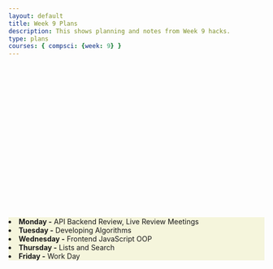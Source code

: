 ```yaml
---
layout: default
title: Week 9 Plans
description: This shows planning and notes from Week 9 hacks.
type: plans
courses: { compsci: {week: 9} }
---
```


<html>
   <head>
   </head>

   <body>
      <div style = "position:relative; left:0px; top:300px; background-color:beige;">
  <li><b>Monday -</b> API Backend Review, Live Review Meetings </li>
  <li><b>Tuesday -</b> Developing Algorithms </li>
  <li><b>Wednesday -</b> Frontend JavaScript OOP </li>
  <li><b>Thursday -</b> Lists and Search </li>
  <li><b>Friday -</b> Work Day </li>
      </div>
   </body>
</html>